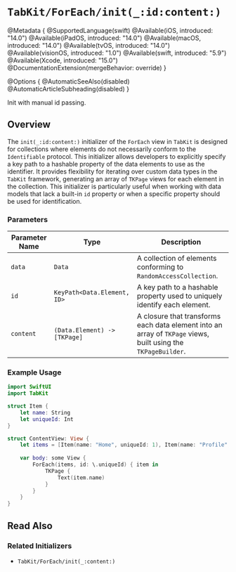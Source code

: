 # ``TabKit/ForEach/init(_:id:content:)``

@Metadata {
    @SupportedLanguage(swift)
    @Available(iOS, introduced: "14.0")
    @Available(iPadOS, introduced: "14.0")
    @Available(macOS, introduced: "14.0")
    @Available(tvOS, introduced: "14.0")
    @Available(visionOS, introduced: "1.0")
    @Available(swift, introduced: "5.9")
    @Available(Xcode, introduced: "15.0")
    @DocumentationExtension(mergeBehavior: override)
}

@Options {
    @AutomaticSeeAlso(disabled)
    @AutomaticArticleSubheading(disabled)
}


Init with manual id passing.

## Overview

The `init(_:id:content:)` initializer of the ``ForEach`` view in `TabKit` is designed for collections where elements do not necessarily conform to the `Identifiable` protocol. This initializer allows developers to explicitly specify a key path to a hashable property of the data elements to use as the identifier. It provides flexibility for iterating over custom data types in the `TabKit` framework, generating an array of `TKPage` views for each element in the collection. This initializer is particularly useful when working with data models that lack a built-in `id` property or when a specific property should be used for identification.

### Parameters
| Parameter Name | Type | Description |
|----------------|------|-------------|
| `data` | `Data` | A collection of elements conforming to `RandomAccessCollection`. |
| `id` | `KeyPath<Data.Element, ID>` | A key path to a hashable property used to uniquely identify each element. |
| `content` | `(Data.Element) -> [TKPage]` | A closure that transforms each data element into an array of ``TKPage`` views, built using the ``TKPageBuilder``. |

### Example Usage
```swift
import SwiftUI
import TabKit

struct Item {
    let name: String
    let uniqueId: Int
}

struct ContentView: View {
    let items = [Item(name: "Home", uniqueId: 1), Item(name: "Profile", uniqueId: 2), Item(name: "Settings", uniqueId: 3)]
    
    var body: some View {
        ForEach(items, id: \.uniqueId) { item in
            TKPage {
                Text(item.name)
            }
        }
    }
}
```

## Read Also

### Related Initializers
- ``TabKit/ForEach/init(_:content:)``
